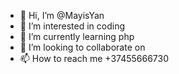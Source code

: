- 👋 Hi, I’m @MayisYan
- 👀 I’m interested in coding
- 🌱 I’m currently learning php
- 💞️ I’m looking to collaborate on 
- 📫 How to reach me +37455666730

<!---
MayisYan/MayisYan is a ✨ special ✨ repository because its `README.md` (this file) appears on your GitHub profile.
You can click the Preview link to take a look at your changes.
--->
